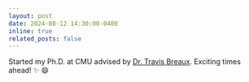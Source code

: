 ```yaml
---
layout: post
date: 2024-08-12 14:30:00-0400
inline: true
related_posts: false
---
```


Started my Ph.D. at CMU advised by <a href="https://www.cs.cmu.edu/~breaux/">Dr. Travis Breaux</a>. Exciting times ahead! :sparkles: :smile:
